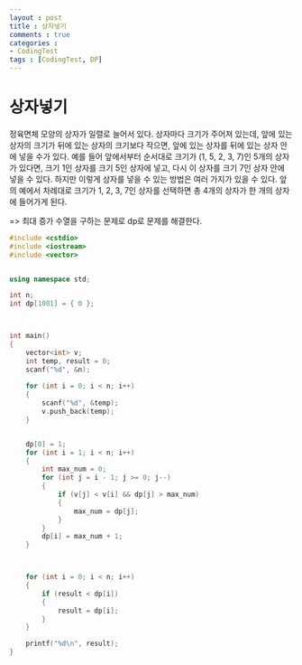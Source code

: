```yaml
---
layout : post
title : 상자넣기
comments : true
categories : 
- CodingTest
tags : [CodingTest, DP]
---
```

# 상자넣기

정육면체 모양의 상자가 일렬로 늘어서 있다. 상자마다 크기가 주어져 있는데, 앞에 있는 상자의 크기가 뒤에 있는 상자의 크기보다 작으면, 앞에 있는 상자를 뒤에 있는 상자 안에 넣을 수가 있다. 예를 들어 앞에서부터 순서대로 크기가 (1, 5, 2, 3, 7)인 5개의 상자가 있다면, 크기 1인 상자를 크기 5인 상자에 넣고, 다시 이 상자를 크기 7인 상자 안에 넣을 수 있다. 하지만 이렇게 상자를 넣을 수 있는 방법은 여러 가지가 있을 수 있다. 앞의 예에서 차례대로 크기가 1, 2, 3, 7인 상자를 선택하면 총 4개의 상자가 한 개의 상자에 들어가게 된다.


=> 최대 증가 수열을 구하는 문제로 dp로 문제를 해결한다.

```cpp
#include <cstdio>
#include <iostream>
#include <vector>


using namespace std;

int n;
int dp[1001] = { 0 };



int main() 
{
	vector<int> v;
	int temp, result = 0;
	scanf("%d", &n);
	
	for (int i = 0; i < n; i++)
	{
		scanf("%d", &temp);
		v.push_back(temp);
	}


	dp[0] = 1;
	for (int i = 1; i < n; i++)
	{
		int max_num = 0;
		for (int j = i - 1; j >= 0; j--)
		{
			if (v[j] < v[i] && dp[j] > max_num)
			{
				max_num = dp[j];
			}
		}
		dp[i] = max_num + 1;
	}



	for (int i = 0; i < n; i++)
	{
		if (result < dp[i])
		{
			result = dp[i];
		}
	}

	printf("%d\n", result);
}


```